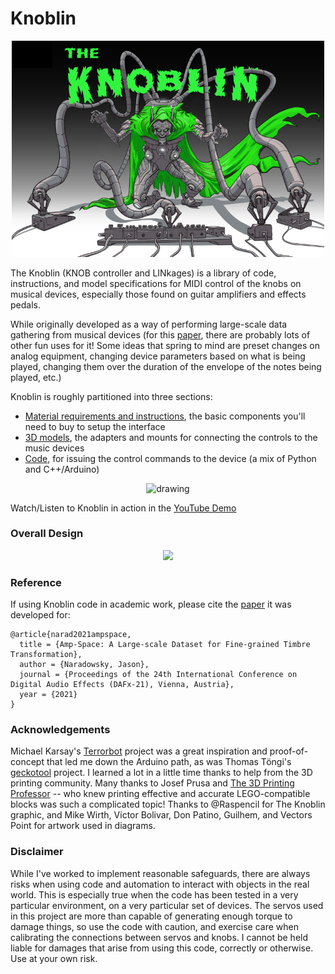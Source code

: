 # Knoblin

<p align="center">
<img src="https://github.com/narad/knoblin/blob/main/images/knoblin.png" width=500>
</p>

The Knoblin (KNOB controller and LINkages) is a library of code, instructions, and model specifications for MIDI control of the knobs on musical devices, especially those found on guitar amplifiers and effects pedals.  


While originally developed as a way of performing large-scale data gathering from musical devices (for this [paper](https://github.com/narad/knoblin#Reference), there are probably lots of other fun uses for it!  Some ideas that spring to mind are preset changes on analog equipment, changing device parameters based on what is being played, changing them over the duration of the envelope of the notes being played, etc.)

Knoblin is roughly partitioned into three sections:
- [Material requirements and instructions](https://github.com/narad/robo-knob/tree/main/instructions#readme), the basic components you'll need to buy to setup the interface
- [3D models](https://github.com/narad/robo-knob/tree/main/models#readme), the adapters and mounts for connecting the controls to the music devices
- [Code](https://github.com/narad/robo-knob/tree/main/knoblin#readme), for issuing the control commands to the device (a mix of Python and C++/Arduino)

<p align="center">
<img src="https://lh3.googleusercontent.com/pw/AM-JKLUU6OLRZBpZZ1fSlGHTyd6Nc_3qeryEBcGChPrbRdNDIDkH2HIPs7jZ8heEMR8PKg6PJMBVfRFL-BTs9V7O7Xoz1YdXrvX4BglB_NvO-Hf2uskDHJ_7cejyRkgrizWHWm1mQj7DkOdWZwco03XfZJbG=w1695-h1736-no" alt="drawing" width="400"/>
</p>

Watch/Listen to Knoblin in action in the [YouTube Demo](https://youtu.be/dsk65mj1pfU)

### Overall Design

<p align="center">
<img src="https://github.com/narad/robo-knob/blob/main/images/knoblin-design.png?raw=true" width="500">
</p>

### Reference

If using Knoblin code in academic work, please cite the [paper](https://www.dafx.de/paper-archive/details.php?id=G8gchE7K8Itm8VPTGRtYyA) it was developed for:

```
@article{narad2021ampspace,
  title = {Amp-Space: A Large-scale Dataset for Fine-grained Timbre Transformation},
  author = {Naradowsky, Jason},
  journal = {Proceedings of the 24th International Conference on Digital Audio Effects (DAFx-21), Vienna, Austria},
  year = {2021}
}
```

### Acknowledgements

Michael Karsay's [Terrorbot](http://trigonometrie.bplaced.net/blog/terrorbot/) project was a great inspiration and proof-of-concept that led me down the Arduino path, as was Thomas Töngi's [geckotool](https://geckotool.com/) project.  I learned a lot in a little time thanks to help from the 3D printing community.  Many thanks to Josef Prusa and [The 3D Printing Professor](https://www.youtube.com/channel/UCJk5KVaJVBEEl_jP5gKjoDw) -- who knew printing effective and accurate LEGO-compatible blocks was such a complicated topic!  Thanks to @Raspencil for The Knoblin graphic, and Mike Wirth, Victor Bolivar, Don Patino, Guilhem, and Vectors Point for artwork used in diagrams.

### Disclaimer

While I've worked to implement reasonable safeguards, there are always risks when using code and automation to interact with objects in the real world.  This is especially true when the code has been tested in a very particular environment, on a very particular set of devices.  The servos used in this project are more than capable of generating enough torque to damage things, so use the code with caution, and exercise care when calibrating the connections between servos and knobs.  I cannot be held liable for damages that arise from using this code, correctly or otherwise.  Use at your own risk.
